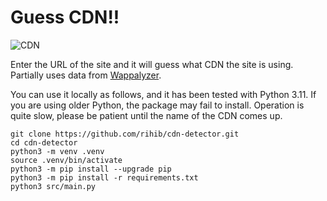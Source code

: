 # Guess CDN!!

![CDN](https://github.com/rihib/cdn-guesser/assets/76939037/0c547ce2-b650-4360-966d-d88b9b5efe35)

Enter the URL of the site and it will guess what CDN the site is using.
Partially uses data from [Wappalyzer](https://github.com/wappalyzer/wappalyzer).

You can use it locally as follows, and it has been tested with Python 3.11. If you are using older Python, the package may fail to install.
Operation is quite slow, please be patient until the name of the CDN comes up.

```python3
git clone https://github.com/rihib/cdn-detector.git
cd cdn-detector
python3 -m venv .venv
source .venv/bin/activate
python3 -m pip install --upgrade pip
python3 -m pip install -r requirements.txt
python3 src/main.py
```
